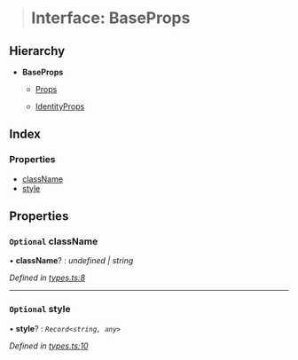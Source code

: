> # Interface: BaseProps

## Hierarchy

* **BaseProps**

  * [Props](_types_.props.md)

  * [IdentityProps](_types_.identityprops.md)

## Index

### Properties

* [className](_types_.baseprops.md#optional-classname)
* [style](_types_.baseprops.md#optional-style)

## Properties

### `Optional` className

• **className**? : *undefined | string*

*Defined in [types.ts:8](https://github.com/polkadot-js/ui/blob/6f5b3c9/packages/react-identicon/src/types.ts#L8)*

___

### `Optional` style

• **style**? : *`Record<string, any>`*

*Defined in [types.ts:10](https://github.com/polkadot-js/ui/blob/6f5b3c9/packages/react-identicon/src/types.ts#L10)*
